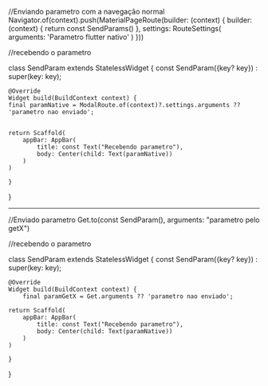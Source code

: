 
//Enviando parametro com a navegação normal
Navigator.of(context).push(MaterialPageRoute(builder: (context) {
	builder: (context) {
		return const SendParams()
	},
	settings: RouteSettings(
		arguments: 'Parametro flutter nativo'
	)
}))

//recebendo o parametro

class SendParam extends StatelessWidget {
	const SendParam({key? key}) : super(key: key);

	@Override
	Widget build(BuildContext context) {
	final paramNative = ModalRoute.of(context)?.settings.arguments ?? 'parametro nao enviado';
		

	return Scaffold(
		appBar: AppBar(
			title: const Text("Recebendo parametro"),
			body: Center(child: Text(paramNative))
		)
	)

	}
}

-------------------------------------------------------------------------------

//Enviado parametro
Get.to(const SendParam(), arguments: "parametro pelo getX")

//recebendo o parametro

class SendParam extends StatelessWidget {
	const SendParam({key? key}) : super(key: key);

	@Override
	Widget build(BuildContext context) {
		final paramGetX = Get.arguments ?? 'parametro nao enviado';

	return Scaffold(
		appBar: AppBar(
			title: const Text("Recebendo parametro"),
			body: Center(child: Text(paramNative))
		)
	)

	}
}
